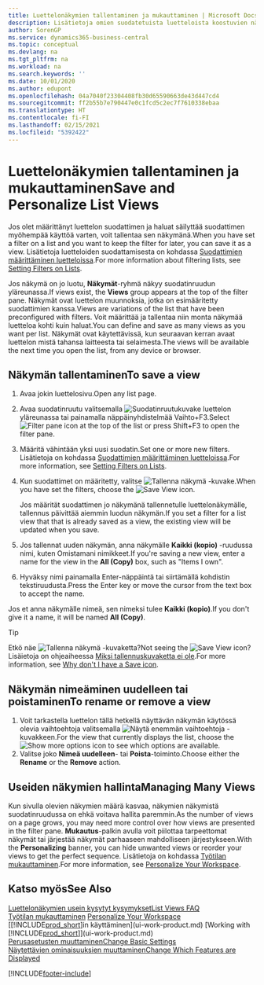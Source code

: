 ```yaml
---
title: Luettelonäkymien tallentaminen ja mukauttaminen | Microsoft Docs
description: Lisätietoja omien suodatetuista luetteloista koostuvien näkymien muodostamisesta.
author: SorenGP
ms.service: dynamics365-business-central
ms.topic: conceptual
ms.devlang: na
ms.tgt_pltfrm: na
ms.workload: na
ms.search.keywords: ''
ms.date: 10/01/2020
ms.author: edupont
ms.openlocfilehash: 04a7040f23304408fb30d65590663de43d447cd4
ms.sourcegitcommit: ff2b55b7e790447e0c1fcd5c2ec7f7610338ebaa
ms.translationtype: HT
ms.contentlocale: fi-FI
ms.lasthandoff: 02/15/2021
ms.locfileid: "5392422"
---
```

# <a name="save-and-personalize-list-views"></a><span data-ttu-id="7ad4f-103">Luettelonäkymien tallentaminen ja mukauttaminen</span><span class="sxs-lookup"><span data-stu-id="7ad4f-103">Save and Personalize List Views</span></span>
<span data-ttu-id="7ad4f-104">Jos olet määrittänyt luettelon suodattimen ja haluat säilyttää suodattimen myöhempää käyttöä varten, voit tallentaa sen näkymänä.</span><span class="sxs-lookup"><span data-stu-id="7ad4f-104">When you have set a filter on a list and you want to keep the filter for later, you can save it as a view.</span></span> <span data-ttu-id="7ad4f-105">Lisätietoja luetteloiden suodattamisesta on kohdassa [Suodattimien määrittäminen luetteloissa](ui-enter-criteria-filters.md#setting-filters-on-lists).</span><span class="sxs-lookup"><span data-stu-id="7ad4f-105">For more information about filtering lists, see [Setting Filters on Lists](ui-enter-criteria-filters.md#setting-filters-on-lists).</span></span>

<span data-ttu-id="7ad4f-106">Jos näkymä on jo luotu, **Näkymät**-ryhmä näkyy suodatinruudun yläreunassa.</span><span class="sxs-lookup"><span data-stu-id="7ad4f-106">If views exist, the **Views** group appears at the top of the filter pane.</span></span> <span data-ttu-id="7ad4f-107">Näkymät ovat luettelon muunnoksia, jotka on esimääritetty suodattimien kanssa.</span><span class="sxs-lookup"><span data-stu-id="7ad4f-107">Views are variations of the list that have been preconfigured with filters.</span></span> <span data-ttu-id="7ad4f-108">Voit määrittää ja tallentaa niin monta näkymää luetteloa kohti kuin haluat.</span><span class="sxs-lookup"><span data-stu-id="7ad4f-108">You can define and save as many views as you want per list.</span></span> <span data-ttu-id="7ad4f-109">Näkymät ovat käytettävissä, kun seuraavan kerran avaat luettelon mistä tahansa laitteesta tai selaimesta.</span><span class="sxs-lookup"><span data-stu-id="7ad4f-109">The views will be available the next time you open the list, from any device or browser.</span></span>

## <a name="to-save-a-view"></a><span data-ttu-id="7ad4f-110">Näkymän tallentaminen</span><span class="sxs-lookup"><span data-stu-id="7ad4f-110">To save a view</span></span>
1. <span data-ttu-id="7ad4f-111">Avaa jokin luettelosivu.</span><span class="sxs-lookup"><span data-stu-id="7ad4f-111">Open any list page.</span></span>
2. <span data-ttu-id="7ad4f-112">Avaa suodatinruutu valitsemalla ![Suodatinruutukuvake](media/open-filter-pane-icon.png "Suodatinruudun kuvake") luettelon yläreunassa tai painamalla näppäinyhdistelmää Vaihto+F3.</span><span class="sxs-lookup"><span data-stu-id="7ad4f-112">Select ![Filter pane icon](media/open-filter-pane-icon.png "Filter pane icon") at the top of the list or press Shift+F3 to open the filter pane.</span></span>
3. <span data-ttu-id="7ad4f-113">Määritä vähintään yksi uusi suodatin.</span><span class="sxs-lookup"><span data-stu-id="7ad4f-113">Set one or more new filters.</span></span> <span data-ttu-id="7ad4f-114">Lisätietoja on kohdassa [Suodattimien määrittäminen luetteloissa](ui-enter-criteria-filters.md#setting-filters-on-lists).</span><span class="sxs-lookup"><span data-stu-id="7ad4f-114">For more information, see [Setting Filters on Lists](ui-enter-criteria-filters.md#setting-filters-on-lists).</span></span>
4. <span data-ttu-id="7ad4f-115">Kun suodattimet on määritetty, valitse ![Tallenna näkymä](media/save_view_icon.png "Tallenna näkymä") -kuvake.</span><span class="sxs-lookup"><span data-stu-id="7ad4f-115">When you have set the filters, choose the ![Save View](media/save_view_icon.png "Save View") icon.</span></span>

    <span data-ttu-id="7ad4f-116">Jos määrität suodattimen jo näkymänä tallennetulle luettelonäkymälle, tallennus päivittää aiemmin luodun näkymän.</span><span class="sxs-lookup"><span data-stu-id="7ad4f-116">If you set a filter for a list view that that is already saved as a view, the existing view will be updated when you save.</span></span>
5. <span data-ttu-id="7ad4f-117">Jos tallennat uuden näkymän, anna näkymälle **Kaikki (kopio)** -ruudussa nimi, kuten Omistamani nimikkeet.</span><span class="sxs-lookup"><span data-stu-id="7ad4f-117">If you're saving a new view, enter a name for the view in the **All (Copy)** box, such as "Items I own".</span></span>
6. <span data-ttu-id="7ad4f-118">Hyväksy nimi painamalla Enter-näppäintä tai siirtämällä kohdistin tekstiruudusta.</span><span class="sxs-lookup"><span data-stu-id="7ad4f-118">Press the Enter key or move the cursor from the text box to accept the name.</span></span>

<span data-ttu-id="7ad4f-119">Jos et anna näkymälle nimeä, sen nimeksi tulee **Kaikki (kopio)**.</span><span class="sxs-lookup"><span data-stu-id="7ad4f-119">If you don't give it a name, it will be named **All (Copy)**.</span></span>

> [!TIP]
> <span data-ttu-id="7ad4f-120">Etkö näe ![Tallenna näkymä](media/save_view_icon.png "Tallenna näkymä") -kuvaketta?</span><span class="sxs-lookup"><span data-stu-id="7ad4f-120">Not seeing the ![Save View](media/save_view_icon.png "Save View") icon?</span></span> <span data-ttu-id="7ad4f-121">Lisäietoja on ohjeaiheessa [Miksi tallennuskuvaketta ei ole](ui-views-faq.md#save).</span><span class="sxs-lookup"><span data-stu-id="7ad4f-121">For more information, see [Why don't I have a Save icon](ui-views-faq.md#save).</span></span>

## <a name="to-rename-or-remove-a-view"></a><span data-ttu-id="7ad4f-122">Näkymän nimeäminen uudelleen tai poistaminen</span><span class="sxs-lookup"><span data-stu-id="7ad4f-122">To rename or remove a view</span></span>
1. <span data-ttu-id="7ad4f-123">Voit tarkastella luettelon tällä hetkellä näyttävän näkymän käytössä olevia vaihtoehtoja valitsemalla ![Näytä enemmän vaihtoehtoja](media/show-more-options-icon.png "Näytä enemmän vaihtoehtoja") -kuvakkeen.</span><span class="sxs-lookup"><span data-stu-id="7ad4f-123">For the view that currently displays the list, choose the ![Show more options](media/show-more-options-icon.png "Show more options") icon to see which options are available.</span></span>
2. <span data-ttu-id="7ad4f-124">Valitse joko **Nimeä uudelleen**- tai **Poista**-toiminto.</span><span class="sxs-lookup"><span data-stu-id="7ad4f-124">Choose either the **Rename** or the **Remove** action.</span></span>

## <a name="managing-many-views"></a><span data-ttu-id="7ad4f-125">Useiden näkymien hallinta</span><span class="sxs-lookup"><span data-stu-id="7ad4f-125">Managing Many Views</span></span>
<span data-ttu-id="7ad4f-126">Kun sivulla olevien näkymien määrä kasvaa, näkymien näkymistä suodatinruudussa on ehkä voitava hallita paremmin.</span><span class="sxs-lookup"><span data-stu-id="7ad4f-126">As the number of views on a page grows, you may need more control over how views are presented in the filter pane.</span></span> <span data-ttu-id="7ad4f-127">**Mukautus**-palkin avulla voit piilottaa tarpeettomat näkymät tai järjestää näkymät parhaaseen mahdolliseen järjestykseen.</span><span class="sxs-lookup"><span data-stu-id="7ad4f-127">With the **Personalizing** banner, you can hide unwanted views or reorder your views to get the perfect sequence.</span></span> <span data-ttu-id="7ad4f-128">Lisätietoja on kohdassa [Työtilan mukauttaminen](ui-personalization-user.md).</span><span class="sxs-lookup"><span data-stu-id="7ad4f-128">For more information, see [Personalize Your Workspace](ui-personalization-user.md).</span></span>

## <a name="see-also"></a><span data-ttu-id="7ad4f-129">Katso myös</span><span class="sxs-lookup"><span data-stu-id="7ad4f-129">See Also</span></span>
[<span data-ttu-id="7ad4f-130">Luettelonäkymien usein kysytyt kysymykset</span><span class="sxs-lookup"><span data-stu-id="7ad4f-130">List Views FAQ</span></span>](ui-views-faq.md)  
<span data-ttu-id="7ad4f-131">[Työtilan mukauttaminen](ui-personalization-user.md)  </span><span class="sxs-lookup"><span data-stu-id="7ad4f-131">[Personalize Your Workspace](ui-personalization-user.md)  </span></span>  
<span data-ttu-id="7ad4f-132">[[!INCLUDE[prod_short](includes/prod_short.md)]in käyttäminen](ui-work-product.md)  </span><span class="sxs-lookup"><span data-stu-id="7ad4f-132">[Working with [!INCLUDE[prod_short](includes/prod_short.md)]](ui-work-product.md)  </span></span>  
[<span data-ttu-id="7ad4f-133">Perusasetusten muuttaminen</span><span class="sxs-lookup"><span data-stu-id="7ad4f-133">Change Basic Settings</span></span>](ui-change-basic-settings.md)  
[<span data-ttu-id="7ad4f-134">Näytettävien ominaisuuksien muuttaminen</span><span class="sxs-lookup"><span data-stu-id="7ad4f-134">Change Which Features are Displayed</span></span>](ui-experiences.md)  


[!INCLUDE[footer-include](includes/footer-banner.md)]